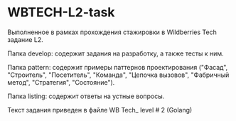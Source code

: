 # WBTECH-L2-task

Выполненное в рамках прохождения стажировки в Wildberries Tech задание L2.

Папка develop: содержит задания на разработку, а также тесты к ним.

Папка pattern: содержит примеры паттернов проектирования ("Фасад", "Строитель", "Посетитель", "Команда", "Цепочка вызовов", "Фабричный метод", "Стратегия", "Состояние").

Папка listing: содержит ответы на устные вопросы.

Текст задания приведен в файле WB Tech_ level # 2 (Golang)

